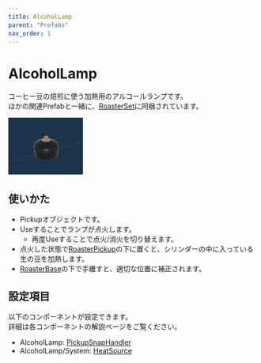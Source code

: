 ```yaml
---
title: AlcoholLamp
parent: "Prefabs"
nav_order: 1
---
```


# AlcoholLamp

コーヒー豆の焙煎に使う加熱用のアルコールランプです。  
ほかの関連Prefabと一緒に、[RoasterSet]に同梱されています。

<img src="/assets/images/prefabs/AlcoholLamp.png" width="30%" alt="picture of alcohol lamp.">


## 使いかた

- Pickupオブジェクトです。
- Useすることでランプが点火します。
  - 再度Useすることで点火/消火を切り替えます。
- 点火した状態で[RoasterPickup]の下に置くと、シリンダーの中に入っている生の豆を加熱します。
- [RoasterBase]の下で手離すと、適切な位置に補正されます。


## 設定項目

以下のコンポーネントが設定できます。  
詳細は各コンポーネントの解説ページをご覧ください。

- AlcoholLamp: [PickupSnapHandler]
- AlcoholLamp/System: [HeatSource]



[RoasterSet]: /docs/prefabs/RoasterSet
[RoasterPickup]: /docs/prefabs/RoasterPickup
[RoasterBase]: /docs/prefabs/RoasterBase
[PickupSnapHandler]: /docs/udon/PickupSnapHandler/
[HeatSource]: /docs/udon/HeatSource


